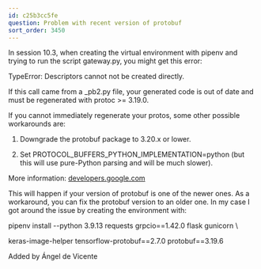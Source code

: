 ```yaml
---
id: c25b3cc5fe
question: Problem with recent version of protobuf
sort_order: 3450
---
```


In session 10.3, when creating the virtual environment with pipenv and trying to run the script gateway.py, you might get this error:

TypeError: Descriptors cannot not be created directly.

If this call came from a _pb2.py file, your generated code is out of date and must be regenerated with protoc >= 3.19.0.

If you cannot immediately regenerate your protos, some other possible workarounds are:

1. Downgrade the protobuf package to 3.20.x or lower.

2. Set PROTOCOL_BUFFERS_PYTHON_IMPLEMENTATION=python (but this will use pure-Python parsing and will be much slower).

More information: [developers.google.com](https://developers.google.com/protocol-buffers/docs/news/2022-05-06#python-updates)

This will happen if your version of protobuf is one of the newer ones. As a workaround, you can fix the protobuf version to an older one. In my case I got around the issue by creating the environment with:

pipenv install --python 3.9.13 requests grpcio==1.42.0 flask gunicorn \

keras-image-helper tensorflow-protobuf==2.7.0 protobuf==3.19.6

Added by Ángel de Vicente

